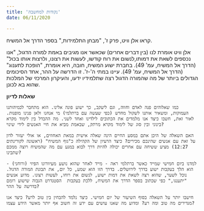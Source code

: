```yaml
---
title: 'נקודות למחשבה'
date: 06/11/2020

---
```


קראו אלן וויט, פרק ז', "מבחן התלמידות," בספר הדרך אל המשיח.

אלן וויט אומרת לנו (בין דברים אחרים) שכאשר אנו מגיבים באמת למורה הדגול, "אנו נכספים לשאת את דמותו,לנשום את רוח קודשו, לעשות את רצונו, ולרצות אותו בכול" (הדרך אל המשיח, עמ' 49). בחברת ישוע המשיח, חובה, היא אומרת, "הופכת לתענוג" (הדרך אל המשיח, עמ' 49). עיינו במתי ה'-ז'. זו הדרשה על ההר, אחד הסיכומים הגדולים ביותר של מה שהמורה הדגול רצה שתלמידיו ידעו, והעיקרון המרכזי של המלכות שהוא בא לכונן.

**שאלות לדיון**

`כמו שאלוהים פנה לאדם וחווה, וגם ליעקב, כך ישוע פונה אלינו. הוא מתחבר לכמיהותנו העמוקות, ומשאיר אותנו לשקול מחדש (כפי שעשה עם ברתלמי) מי אנחנו ולאן פנינו מופנות. לאור זאת, חשבו כיצד אנו מלמדים את הכתובים לילדינו ואחד לשני. מה ההבדל בין לימוד מקרא בינוני ובין סוג של לימוד מקרא מרתק, שבאמת מביא את חיי האנשים לידי שינוי?`

`האם השאלה של היכן אתם במסע החיים הינה שאלה אישית במאת האחוזים, או אולי יעזור לדון על זאת עם אנשים שהינכם מכירים? כיצד הרעיון של הקהילה כ"גוף המשיח" (ראשונה לקורינתים 12:27) מציע ששיחה עם אחרים יכולה להיות דרך לבוא במגע עם מה שהמשיח רוצה ממכם שתבינו?`

`למדנו ביום חמישי שמייד כאשר ברתלמי ראה - מייד לאחר שהוא נושע מעיוורונו הפיזי (ורוחני) - הוא הלך בעקבות ישוע בדרך לירושלים. בדרך הזו הוא שמע, כל יום, את תבונת המורה הדגול. נוכל לשער, שהוא רצה לשאת את דמות ישוע, לנשום את רוחו, לעשות רצונו. מדוע אנשים "יתענגו," כפי שכתוב בספר הדרך את המשיח, ללכת בעקבות  הסטנדרט הגבוה שישוע רומם בדרשה על ההר?`

`חישבו יותר על השאלה בסוף השיעור של יום חמישי. כיצד נלמד להבחין בין טוב לרע? כיצד אנו מגדירים מה טוב ומה רע? ומדוע מה שאנו עושים עם ידע זה חשוב אף יותר מאשר הידע עצמו?`